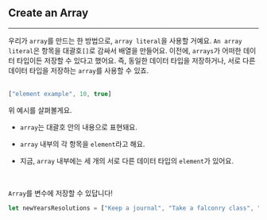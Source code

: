 ## Create an Array
---
우리가 `array`를 만드는 한 방법으로, `array literal`을 사용할 거예요. `An array literal`은 항목을 대괄호`[]`로 감싸서 배열을 만들어요. 이전에, `arrays`가 어떠한 데이터 타입이든 저장할 수 있다고 했어요. 즉, 동일한 데이터 타입을 저장하거나, 서로 다른 데이터 타입을 저장하는 `array`를 사용할 수 있죠.
<br>
<br>

```javascript
["element example", 10, true]
```
위 예시를 살펴볼게요.

- `array`는 대괄호 안의 내용으로 표현돼요.

- `array` 내부의 각 항목을 `element`라고 해요.

- 지금, `array` 내부에는 세 개의 서로 다른 데이터 타입의 `element`가 있어요.

<br>

`Array`를 변수에 저장할 수 있답니다!
```javascript
let newYearsResolutions = ["Keep a journal", "Take a falconry class", "Learn to juggle"];
```